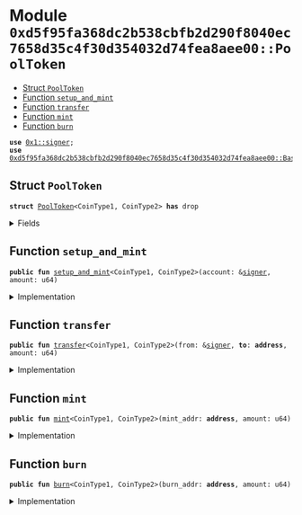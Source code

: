 
<a name="0xd5f95fa368dc2b538cbfb2d290f8040ec7658d35c4f30d354032d74fea8aee00_PoolToken"></a>

# Module `0xd5f95fa368dc2b538cbfb2d290f8040ec7658d35c4f30d354032d74fea8aee00::PoolToken`



-  [Struct `PoolToken`](#0xd5f95fa368dc2b538cbfb2d290f8040ec7658d35c4f30d354032d74fea8aee00_PoolToken_PoolToken)
-  [Function `setup_and_mint`](#0xd5f95fa368dc2b538cbfb2d290f8040ec7658d35c4f30d354032d74fea8aee00_PoolToken_setup_and_mint)
-  [Function `transfer`](#0xd5f95fa368dc2b538cbfb2d290f8040ec7658d35c4f30d354032d74fea8aee00_PoolToken_transfer)
-  [Function `mint`](#0xd5f95fa368dc2b538cbfb2d290f8040ec7658d35c4f30d354032d74fea8aee00_PoolToken_mint)
-  [Function `burn`](#0xd5f95fa368dc2b538cbfb2d290f8040ec7658d35c4f30d354032d74fea8aee00_PoolToken_burn)


<pre><code><b>use</b> <a href="">0x1::signer</a>;
<b>use</b> <a href="BasicCoin.md#0xd5f95fa368dc2b538cbfb2d290f8040ec7658d35c4f30d354032d74fea8aee00_BasicCoin">0xd5f95fa368dc2b538cbfb2d290f8040ec7658d35c4f30d354032d74fea8aee00::BasicCoin</a>;
</code></pre>



<a name="0xd5f95fa368dc2b538cbfb2d290f8040ec7658d35c4f30d354032d74fea8aee00_PoolToken_PoolToken"></a>

## Struct `PoolToken`



<pre><code><b>struct</b> <a href="PoolToken.md#0xd5f95fa368dc2b538cbfb2d290f8040ec7658d35c4f30d354032d74fea8aee00_PoolToken">PoolToken</a>&lt;CoinType1, CoinType2&gt; <b>has</b> drop
</code></pre>



<details>
<summary>Fields</summary>


<dl>
<dt>
<code>dummy_field: bool</code>
</dt>
<dd>

</dd>
</dl>


</details>

<a name="0xd5f95fa368dc2b538cbfb2d290f8040ec7658d35c4f30d354032d74fea8aee00_PoolToken_setup_and_mint"></a>

## Function `setup_and_mint`



<pre><code><b>public</b> <b>fun</b> <a href="PoolToken.md#0xd5f95fa368dc2b538cbfb2d290f8040ec7658d35c4f30d354032d74fea8aee00_PoolToken_setup_and_mint">setup_and_mint</a>&lt;CoinType1, CoinType2&gt;(account: &<a href="">signer</a>, amount: u64)
</code></pre>



<details>
<summary>Implementation</summary>


<pre><code><b>public</b> entry <b>fun</b> <a href="PoolToken.md#0xd5f95fa368dc2b538cbfb2d290f8040ec7658d35c4f30d354032d74fea8aee00_PoolToken_setup_and_mint">setup_and_mint</a>&lt;CoinType1, CoinType2&gt;(account: &<a href="">signer</a>, amount: u64) {
    <a href="BasicCoin.md#0xd5f95fa368dc2b538cbfb2d290f8040ec7658d35c4f30d354032d74fea8aee00_BasicCoin_publish_balance">BasicCoin::publish_balance</a>&lt;<a href="PoolToken.md#0xd5f95fa368dc2b538cbfb2d290f8040ec7658d35c4f30d354032d74fea8aee00_PoolToken">PoolToken</a>&lt;CoinType1, CoinType2&gt;&gt;(account);
    <a href="BasicCoin.md#0xd5f95fa368dc2b538cbfb2d290f8040ec7658d35c4f30d354032d74fea8aee00_BasicCoin_mint">BasicCoin::mint</a>&lt;<a href="PoolToken.md#0xd5f95fa368dc2b538cbfb2d290f8040ec7658d35c4f30d354032d74fea8aee00_PoolToken">PoolToken</a>&lt;CoinType1, CoinType2&gt;&gt;(<a href="_address_of">signer::address_of</a>(account), amount, <a href="PoolToken.md#0xd5f95fa368dc2b538cbfb2d290f8040ec7658d35c4f30d354032d74fea8aee00_PoolToken">PoolToken</a> {});
}
</code></pre>



</details>

<a name="0xd5f95fa368dc2b538cbfb2d290f8040ec7658d35c4f30d354032d74fea8aee00_PoolToken_transfer"></a>

## Function `transfer`



<pre><code><b>public</b> <b>fun</b> <a href="PoolToken.md#0xd5f95fa368dc2b538cbfb2d290f8040ec7658d35c4f30d354032d74fea8aee00_PoolToken_transfer">transfer</a>&lt;CoinType1, CoinType2&gt;(from: &<a href="">signer</a>, <b>to</b>: <b>address</b>, amount: u64)
</code></pre>



<details>
<summary>Implementation</summary>


<pre><code><b>public</b> entry <b>fun</b> <a href="PoolToken.md#0xd5f95fa368dc2b538cbfb2d290f8040ec7658d35c4f30d354032d74fea8aee00_PoolToken_transfer">transfer</a>&lt;CoinType1, CoinType2&gt;(from: &<a href="">signer</a>, <b>to</b>: <b>address</b>, amount: u64) {
    <a href="BasicCoin.md#0xd5f95fa368dc2b538cbfb2d290f8040ec7658d35c4f30d354032d74fea8aee00_BasicCoin_transfer">BasicCoin::transfer</a>&lt;<a href="PoolToken.md#0xd5f95fa368dc2b538cbfb2d290f8040ec7658d35c4f30d354032d74fea8aee00_PoolToken">PoolToken</a>&lt;CoinType1, CoinType2&gt;&gt;(from, <b>to</b>, amount, <a href="PoolToken.md#0xd5f95fa368dc2b538cbfb2d290f8040ec7658d35c4f30d354032d74fea8aee00_PoolToken">PoolToken</a>&lt;CoinType1, CoinType2&gt; {});
}
</code></pre>



</details>

<a name="0xd5f95fa368dc2b538cbfb2d290f8040ec7658d35c4f30d354032d74fea8aee00_PoolToken_mint"></a>

## Function `mint`



<pre><code><b>public</b> <b>fun</b> <a href="PoolToken.md#0xd5f95fa368dc2b538cbfb2d290f8040ec7658d35c4f30d354032d74fea8aee00_PoolToken_mint">mint</a>&lt;CoinType1, CoinType2&gt;(mint_addr: <b>address</b>, amount: u64)
</code></pre>



<details>
<summary>Implementation</summary>


<pre><code><b>public</b> entry <b>fun</b> <a href="PoolToken.md#0xd5f95fa368dc2b538cbfb2d290f8040ec7658d35c4f30d354032d74fea8aee00_PoolToken_mint">mint</a>&lt;CoinType1, CoinType2&gt;(mint_addr: <b>address</b>, amount: u64) {
    // Deposit `total_value` amount of tokens <b>to</b> mint_addr's balance
    <a href="BasicCoin.md#0xd5f95fa368dc2b538cbfb2d290f8040ec7658d35c4f30d354032d74fea8aee00_BasicCoin_mint">BasicCoin::mint</a>(mint_addr, amount, <a href="PoolToken.md#0xd5f95fa368dc2b538cbfb2d290f8040ec7658d35c4f30d354032d74fea8aee00_PoolToken">PoolToken</a>&lt;CoinType1, CoinType2&gt; {});
}
</code></pre>



</details>

<a name="0xd5f95fa368dc2b538cbfb2d290f8040ec7658d35c4f30d354032d74fea8aee00_PoolToken_burn"></a>

## Function `burn`



<pre><code><b>public</b> <b>fun</b> <a href="PoolToken.md#0xd5f95fa368dc2b538cbfb2d290f8040ec7658d35c4f30d354032d74fea8aee00_PoolToken_burn">burn</a>&lt;CoinType1, CoinType2&gt;(burn_addr: <b>address</b>, amount: u64)
</code></pre>



<details>
<summary>Implementation</summary>


<pre><code><b>public</b> entry <b>fun</b> <a href="PoolToken.md#0xd5f95fa368dc2b538cbfb2d290f8040ec7658d35c4f30d354032d74fea8aee00_PoolToken_burn">burn</a>&lt;CoinType1, CoinType2&gt;(burn_addr: <b>address</b>, amount: u64) {
    // Deposit `total_value` amount of tokens <b>to</b> mint_addr's balance
    <a href="BasicCoin.md#0xd5f95fa368dc2b538cbfb2d290f8040ec7658d35c4f30d354032d74fea8aee00_BasicCoin_burn">BasicCoin::burn</a>(burn_addr, amount, <a href="PoolToken.md#0xd5f95fa368dc2b538cbfb2d290f8040ec7658d35c4f30d354032d74fea8aee00_PoolToken">PoolToken</a>&lt;CoinType1, CoinType2&gt; {});
}
</code></pre>



</details>
